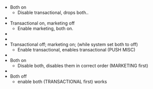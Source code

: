 - Both on
	- Disable transactional, drops both..
-
- Transactional on, marketing off
	- Enable marketing, both on.
-
-
- Transactional off; marketing on; (while system set both to off)
	- Enable transactional, enables transactional (PUSH MISC)
-
- Both on
	- Disable both, disables them in correct order (MARKETING first)
-
- Both off
	- enable both (TRANSACTIONAL first) works